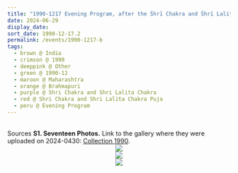 ```yaml
---
title: "1990-1217 Evening Program, after the Śhrī Chakra and Śhrī Lalitā Chakra Pūjā, Brahmapuri (near Sātārā), Maharashtra, India"
date: 2024-06-29
display_date: 
sort_date: 1990-12-17.2
permalink: /events/1990-1217-b
tags:
  - brown @ India
  - crimson @ 1990
  - deeppink @ Other
  - green @ 1990-12
  - maroon @ Maharashtra
  - orange @ Brahmapuri
  - purple @ Shri Chakra and Shri Lalita Chakra
  - red @ Shri Chakra and Shri Lalita Chakra Puja
  - peru @ Evening Program
---
```


<br>

<wave-list>
  <list-title color="DarkSeaGreen" width="40">Sources</list-title>
  <list-item color="BlanchedAlmond"  width="280"><b>S1. Seventeen Photos.</b> Link to the gallery where they were uploaded on 2024-0430: <a href="https://eternalmoments.smugmug.com/Collections/Yogi-Mahajan-Collection/1990/">Collection 1990</a>.</list-item>
</wave-list>

<div style="text-align: center"><img src="https://pub-bcc3cbe9b1e94ba1ac28915f7a3900fa.r2.dev/1990-1217-c_Evening_Program_after_the_Shri_Chakra_and_Shri_Lalita_Chakra_Puja_Brahmapuri_(near_Satara)_Maharashtra_India_02_(from_tif)_(Yogi_Mahajan_Collection).jpg" /></div>

<div style="text-align: center"><img src="https://pub-bcc3cbe9b1e94ba1ac28915f7a3900fa.r2.dev/1990-1217-c_Evening_Program_after_the_Shri_Chakra_and_Shri_Lalita_Chakra_Puja_Brahmapuri_(near_Satara)_Maharashtra_India_07_(from_tif)_(Yogi_Mahajan_Collection).jpg" /></div>

<div style="text-align: center"><img src="https://pub-bcc3cbe9b1e94ba1ac28915f7a3900fa.r2.dev/1990-1217-c_Evening_Program_after_the_Shri_Chakra_and_Shri_Lalita_Chakra_Puja_Brahmapuri_(near_Satara)_Maharashtra_India_09_(from_tif)_(Yogi_Mahajan_Collection).jpg" /></div>